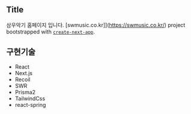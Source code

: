 ## Title

삼우악기 홈페이지 입니다. [swmusic.co.kr]](https://swmusic.co.kr/) project bootstrapped with [`create-next-app`](https://github.com/vercel/next.js/tree/canary/packages/create-next-app).

## 구현기술

- React
- Next.js
- Recoil
- SWR
- Prisma2
- TailwindCss
- react-spring
